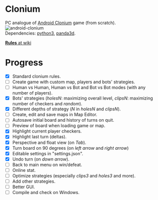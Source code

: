 # Clonium
PC analogue of [Android Clonium](http://4pda.ru/forum/lofiversion/index.php?t632925.html) game (from scratch).
<br>
![android-clonium](https://user-images.githubusercontent.com/30413024/45918854-87a5e180-be95-11e8-93e1-2e844d27f841.jpeg)
<br>
Dependencies: [python3](https://www.python.org/downloads/), [panda3d](https://www.panda3d.org/).

[**Rules** at wiki](https://github.com/pier-bezuhoff/clonium/wiki/Rules-of-Clonium)

# Progress
- [x] Standard clonium rules.
- [ ] Create game with custom map, players and bots' strategies.
- [ ] Human vs Human, Human vs Bot and Bot vs Bot modes (with any number of players).
- [x] Bots' strategies (_holesN_: maximizing overall level, _clipsN_: maximizing number of checkers and _random_).
- [x] Different depths of strategy (_N_ in _holesN_ and _clipsN_).
- [ ] Create, edit and save maps in Map Editor.
- [ ] Autosave initial board and history of turns on quit.
- [ ] Preview of board when loading game or map.
- [x] Highlight current player checkers.
- [x] Highlight last turn (deltas).
- [x] Perspective and float view (on _Tab_).
- [x] Turn board on 90 degrees (on _left arrow_ and _right arrow_)
- [x] Editable settings in "settings.json".
- [x] Undo turn (on _down arrow_).
- [ ] Back to main menu on win/defeat.
- [ ] Online stat.
- [ ] Optimize strategies (especially _clips3_ and _holes3_ and more).
- [ ] Add other strategies.
- [ ] Better GUI.
- [ ] Compile and check on Windows.
